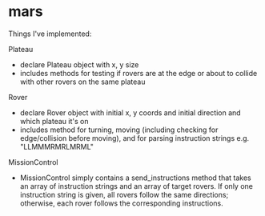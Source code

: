 # mars

Things I've implemented:

Plateau
- declare Plateau object with x, y size
- includes methods for testing if rovers are at the edge or about to collide with other rovers on the same plateau

Rover
- declare Rover object with initial x, y coords and initial direction and which plateau it's on
- includes method for turning, moving (including checking for edge/collision before moving), and for parsing instruction strings e.g. "LLMMMRMRLMRML"

MissionControl
- MissionControl simply contains a send_instructions method that takes an array of instruction strings and an array of target rovers. If only one instruction string is given, all rovers follow the same directions; otherwise, each rover follows the corresponding instructions.
